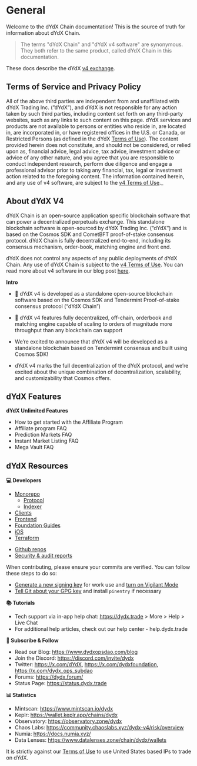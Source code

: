 # General

Welcome to the dYdX Chain documentation! This is the source of truth for information about dYdX Chain.

> The terms "dYdX Chain" and "dYdX v4 software" are synonymous. They both refer to the same product, called dYdX Chain in this documentation.

<aside class="notice">
These docs describe the dYdX <a href="https://https://dydx.trade/">v4 exchange</a>.
</aside>

## Terms of Service and Privacy Policy

All of the above third parties are independent from and unaffiliated with dYdX Trading Inc. (”dYdX”), and dYdX is not responsible for any action taken by such third parties, including content set forth on any third-party websites, such as any links to such content on this page. dYdX services and products are not available to persons or entities who reside in, are located in, are incorporated in, or have registered offices in the U.S. or Canada, or Restricted Persons (as defined in the dYdX [Terms of Use](https://dydx.exchange/terms)). The content provided herein does not constitute, and should not be considered, or relied upon as, financial advice, legal advice, tax advice, investment advice or advice of any other nature, and you agree that you are responsible to conduct independent research, perform due diligence and engage a professional advisor prior to taking any financial, tax, legal or investment action related to the foregoing content. The information contained herein, and any use of v4 software, are subject to the [v4 Terms of Use](https://dydx.exchange/v4-terms)._


## About dYdX V4

dYdX Chain is an open-source application specific blockchain software that can power a decentralized perpetuals exchange. This standalone blockchain software is open-sourced by dYdX Trading Inc. (“dYdX”) and is based on the Cosmos SDK and CometBFT proof-of-stake consensus protocol. dYdX Chain is fully decentralized end-to-end, including its consensus mechanism, order-book, matching engine and front end.

dYdX does not control any aspects of any public deployments of dYdX Chain. Any use of dYdX Chain is subject to the [v4 Terms of Use](https://dydx.exchange/v4-terms). You can read more about v4 software in our blog post [here](https://dydx.exchange/blog/dydx-chain).

**Intro**

- 🔗 dYdX v4 is developed as a standalone open-source blockchain software based on the Cosmos SDK and Tendermint Proof-of-stake consensus protocol (“dYdX Chain”)

- 🚀 dYdX v4 features fully decentralized, off-chain, orderbook and matching engine capable of scaling to orders of magnitude more throughput than any blockchain can support

- We’re excited to announce that dYdX v4 will be developed as a standalone blockchain based on Tendermint consensus and built using Cosmos SDK!

- dYdX v4 marks the full decentralization of the dYdX protocol, and we’re excited about the unique combination of decentralization, scalability, and customizability that Cosmos offers.

## dYdX Features

**dYdX Unlimited Features**

- How to get started with the Affiliate Program
- Affiliate program FAQ
- Prediction Markets FAQ
- Instant Market Listing FAQ
- Mega Vault FAQ

## dYdX Resources

**💻 Developers**

* [Monorepo](https://github.com/dydxprotocol/v4-chain)
    * [Protocol](https://github.com/dydxprotocol/v4-chain/tree/main/protocol)
    * [Indexer](https://github.com/dydxprotocol/v4-chain/tree/main/indexer)
* [Clients](https://github.com/dydxprotocol/v4-clients)
* [Frontend](https://github.com/dydxprotocol/v4-web)
* [Foundation Guides](https://github.com/dydxfoundation)
* [iOS](https://github.com/dydxprotocol/v4-native-ios)
* [Terraform](https://github.com/dydxprotocol/v4-infrastructure)
- [Github repos](https://github.com/dydxopsdao/)
- [Security & audit reports](https://github.com/dydxprotocol/v4-chain/tree/main/audits)

When contributing, please ensure your commits are verified. You can follow these steps to do so:

* [Generate a new signing key](https://docs.github.com/en/authentication/managing-commit-signature-verification/generating-a-new-gpg-key) for work use and [turn on Vigilant Mode](https://docs.github.com/en/authentication/managing-commit-signature-verification/displaying-verification-statuses-for-all-of-your-commits)
* [Tell Git about your GPG key](https://docs.github.com/en/authentication/managing-commit-signature-verification/telling-git-about-your-signing-key) and install `pinentry` if necessary


**📚 Tutorials**

- Tech support via in-app help chat: https://dydx.trade > More > Help > Live Chat
- For additional help articles, check out our help center - help.dydx.trade

**📢 Subscribe & Follow**

- Read our Blog: https://www.dydxopsdao.com/blog
- Join the Discord: https://discord.com/invite/dydx
- Twitter: https://x.com/dYdX, https://x.com/dydxfoundation, https://x.com/dydx_ops_subdao
- Forums: https://dydx.forum/
- Status Page: https://status.dydx.trade

 

**📊 Statistics**

- Mintscan: https://www.mintscan.io/dydx
- Keplr: https://wallet.keplr.app/chains/dydx
- Observatory: https://observatory.zone/dydx
- Chaos Labs: https://community.chaoslabs.xyz/dydx-v4/risk/overview
- Numia: https://docs.numia.xyz/
- Data Lenses: https://www.datalenses.zone/chain/dydx/wallets


<aside class="warning">
It is strictly against our <a href="https://dydx.exchange/terms">Terms of Use</a> to use United States based IPs to trade on dYdX.
</aside>